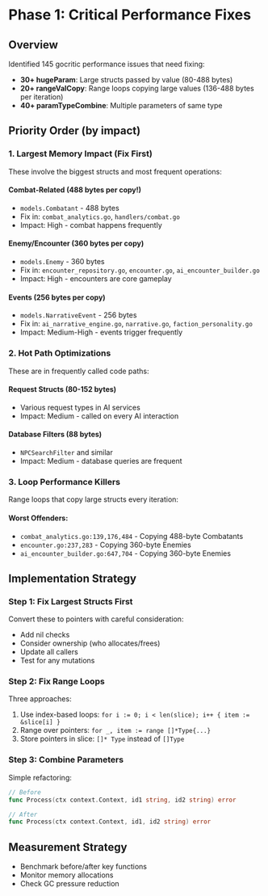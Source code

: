 # Phase 1: Critical Performance Fixes

## Overview
Identified 145 gocritic performance issues that need fixing:
- **30+ hugeParam**: Large structs passed by value (80-488 bytes)
- **20+ rangeValCopy**: Range loops copying large values (136-488 bytes per iteration)
- **40+ paramTypeCombine**: Multiple parameters of same type

## Priority Order (by impact)

### 1. Largest Memory Impact (Fix First)
These involve the biggest structs and most frequent operations:

#### Combat-Related (488 bytes per copy!)
- `models.Combatant` - 488 bytes
- Fix in: `combat_analytics.go`, `handlers/combat.go`
- Impact: High - combat happens frequently

#### Enemy/Encounter (360 bytes per copy)
- `models.Enemy` - 360 bytes  
- Fix in: `encounter_repository.go`, `encounter.go`, `ai_encounter_builder.go`
- Impact: High - encounters are core gameplay

#### Events (256 bytes per copy)
- `models.NarrativeEvent` - 256 bytes
- Fix in: `ai_narrative_engine.go`, `narrative.go`, `faction_personality.go`
- Impact: Medium-High - events trigger frequently

### 2. Hot Path Optimizations
These are in frequently called code paths:

#### Request Structs (80-152 bytes)
- Various request types in AI services
- Impact: Medium - called on every AI interaction

#### Database Filters (88 bytes)
- `NPCSearchFilter` and similar
- Impact: Medium - database queries are frequent

### 3. Loop Performance Killers
Range loops that copy large structs every iteration:

#### Worst Offenders:
- `combat_analytics.go:139,176,484` - Copying 488-byte Combatants
- `encounter.go:237,283` - Copying 360-byte Enemies
- `ai_encounter_builder.go:647,704` - Copying 360-byte Enemies

## Implementation Strategy

### Step 1: Fix Largest Structs First
Convert these to pointers with careful consideration:
- Add nil checks
- Consider ownership (who allocates/frees)
- Update all callers
- Test for any mutations

### Step 2: Fix Range Loops
Three approaches:
1. Use index-based loops: `for i := 0; i < len(slice); i++ { item := &slice[i] }`
2. Range over pointers: `for _, item := range []*Type{...}`
3. Store pointers in slice: `[]* Type` instead of `[]Type`

### Step 3: Combine Parameters
Simple refactoring:
```go
// Before
func Process(ctx context.Context, id1 string, id2 string) error

// After  
func Process(ctx context.Context, id1, id2 string) error
```

## Measurement Strategy
- Benchmark before/after key functions
- Monitor memory allocations
- Check GC pressure reduction